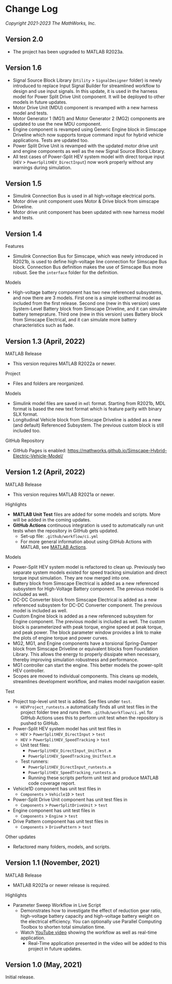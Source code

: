 # Change Log

_Copyright 2021-2023 The MathWorks, Inc._

## Version 2.0

- The project has been upgraded to MATLAB R2023a.

## Version 1.6

- Signal Source Block Library (`Utility` > `SignalDesigner` folder)
  is newly introduced to replace Input Signal Builder
  for streamlined workflow to design and use input signals.
  In this update, it is used in the harness model for
  Power Split Drive Unit component.
  It will be deployed to other models in future updates.
- Motor Drive Unit (MDU) component is revamped with
  a new harness model and tests.
- Motor Generator 1 (MG1) and Motor Generator 2 (MG2) components
  are updated to use the new MDU component.
- Engine component is revamped using Generic Engine block in
  Simscape Driveline which now supports torque command input
  for hybrid vehicle applications.
  Tests are updated too.
- Power Split Drive Unit is revamped with the updated motor drive unit
  and engine components as well as the new Signal Source Block Library.
- All test cases of Power-Split HEV system model with direct torque input
  (`HEV` > `PowerSplitHEV_DirectInput`)
  now work properly without any warnings during simulation.

## Version 1.5

- Simulink Connection Bus is used in all high-voltage electrical ports.
- Motor drive unit component uses
  Motor & Drive block from simscape Driveline.
- Motor drive unit component has been updated with
  new harness model and tests.

## Version 1.4

Features

- Simulink Connection Bus for Simscape,
  which was newly introduced in R2021b,
  is used to define high-voltage line connection
  for Simscape Bus block.
  Connection Bus definition makes the use of Simscape Bus more robust.
  See the `interface` folder for the definition.

Models

- High-voltage battery component has two new referenced subsystems,
  and now there are 3 models.
  First one is a simple iosthermal model as included from the first release.
  Second one (new in this version) uses System-Level Battery block
  from Simscape Driveline, and it can simulate battery temeprature.
  Third one (new in this version) uses Battery block
  from Simscape Electrical, and it can simulate more
  battery characteristics such as fade.

## Version 1.3 (April, 2022)

MATLAB Release

- This version requires MATLAB R2022a or newer.

Project

- Files and folders are reorganized.

Models

- Simulink model files are saved in `mdl` format.
  Starting from R2021b, MDL format is based the new text format
  which is feature parity with binary SLX format.
- Longitudinal Vehicle block from Simscape Driveline is
  added as a new (and default) Referenced Subsystem.
  The previous custom block is still included too.

GitHub Repository

- GitHub Pages is enabled:
  https://mathworks.github.io/Simscape-Hybrid-Electric-Vehicle-Model/

## Version 1.2 (April, 2022)

MATLAB Release

- This version requires MATLAB R2021a or newer.

Highlights

- **MATLAB Unit Test** files are added for some models and scripts.
  More will be added in the coming updates.
- **GitHub Actions** continuous integration is used to automatically
  run unit tests when the repository in GitHub gets updated.
  - Set-up file: `.github/workflow/ci.yml`
  - For more general information about using GitHub Actions with MATLAB,
    see [MATLAB Actions](https://github.com/matlab-actions/overview).

Models

- Power-Split HEV system model is refactored to clean up.
  Previously two separate system models existed
  for speed tracking simulation and direct torque input simulation.
  They are now merged into one.
- Battery block from Simscape Electrical is added as
  a new referenced subsystem for High-Voltage Battery component.
  The previous model is included as well.
- DC-DC Converter block from Simscape Electrical is added as
  a new referenced subsystem for DC-DC Converter component.
  The previous model is included as well.
- Custom Engine block is added as a new referenced subsystem
  for Engine component.
  The previous model is included as well.
  The custom block is parameterized with peak torque,
  engine speed at peak torque, and peak power.
  The block parameter window provides a link to
  make the plots of engine torque and power curves.
- MG2, MG1, and Engine components have
  a torsional Spring-Damper block from Simscape Driveline
  or equivalent blocks from Foundation Library.
  This allows the energy to properly dissipate when necessary,
  thereby improving simulation robustness and performance.
- MG1 controller can start the engine.
  This better models the power-split HEV controller.
- Scopes are moved to individual components.
  This cleans up models, streamlines development workflow,
  and makes model navigation easier.

Test

- Project top-level unit test is added.
  See files under `test`.
  - `HEVProject_runtests.m` automatically finds all unit test files
    in the project folder tree and runs them.
    `.github/workflow/ci.yml` for GitHub Actions uses this
    to perform unit test when the repository is pushed to GitHub.
- Power-Split HEV system model has unit test files in
  - `HEV` > `PowerSplitHEV_DirectInput` > `test`
  - `HEV` > `PowerSplitHEV_SpeedTracking` > `test`
  - Unit test files:
    - `PowerSplitHEV_DirectInput_UnitTest.m`
    - `PowerSplitHEV_SpeedTracking_UnitTest.m`
  - Test runners:
    - `PowerSplitHEV_DirectInput_runtests.m`
    - `PowerSplitHEV_SpeedTracking_runtests.m`
    - Running these scripts perform unit test and produce
      MATLAB code coverage report.
- Vehicle1D component has unit test files in
  - `Components` > `Vehicle1D` > `test`
- Power-Split Drive Unit component has unit test files in
  - `Components` > `PowerSplitDriveUnit` > `test`
- Engine component has unit test files in
  - `Components` > `Engine` > `test`
- Drive Pattern component has unit test files in
  - `Components` > `DrivePattern` > `test`

Other updates

- Refactored many folders, models, and scripts.

## Version 1.1 (November, 2021)

MATLAB Release

- MATLAB R2021a or newer release is required.

Highlights

- Parameter Sweep Workflow in Live Script
  - Demonstrates how to investigate the effect of reduction gear ratio,
    high-voltage battery capacity and high-voltage battery weight
    on the electrical efficiency.
    You can optionally use Parallel Computing Toolbox to shorten
    total simulation time.
  - Watch [YouTube video](https://www.youtube.com/watch?v=cbo83A8K_4w)
    showing the workflow as well as real-time application.
    - Real-Time application presented in the video will be added
      to this project in future updates.

## Version 1.0 (May, 2021)

Initial release.
